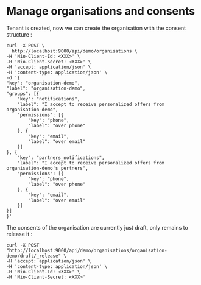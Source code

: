 # Manage organisations and consents

Tenant is created, now we can create the organisation with the consent structure :

```
curl -X POST \
  http://localhost:9000/api/demo/organisations \
-H 'Nio-Client-Id: <XXX>' \
-H 'Nio-Client-Secret: <XXX>' \
-H 'accept: application/json' \
-H 'content-type: application/json' \
-d '{
"key": "organisation-demo",
"label": "organisation-demo",
"groups": [{
    "key": "notifications",
    "label": "I accept to receive personalized offers from organisation-demo",
    "permissions": [{
        "key": "phone",
        "label": "over phone"
    }, {
        "key": "email",
        "label": "over email"
    }]
}, {
    "key": "partners_notifications",
    "label": "I accept to receive personalized offers from organisation-demo's pertners",
    "permissions": [{
        "key": "phone",
        "label": "over phone"
    }, {
        "key": "email",
        "label": "over email"
    }]
}]
}'
```

The consents of the organisation are currently just draft, only remains to release it :

```
curl -X POST "http://localhost:9000/api/demo/organisations/organisation-demo/draft/_release" \
-H 'accept: application/json' \
-H 'content-type: application/json' \
-H 'Nio-Client-Id: <XXX>' \
-H 'Nio-Client-Secret: <XXX>'
```
